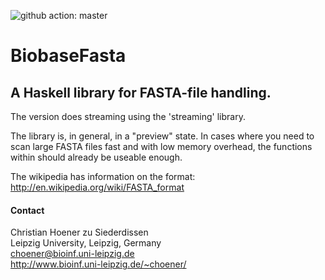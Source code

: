 ![github action: master](https://github.com/choener/BiobaseFasta/actions/workflows/action.yml/badge.svg)

# BiobaseFasta

## A Haskell library for FASTA-file handling.

The version does streaming using the 'streaming' library.

The library is, in general, in a "preview" state. In cases where you need to
scan large FASTA files fast and with low memory overhead, the functions within
should already be useable enough.

The wikipedia has information on the format:  
<http://en.wikipedia.org/wiki/FASTA_format>



#### Contact

Christian Hoener zu Siederdissen  
Leipzig University, Leipzig, Germany  
choener@bioinf.uni-leipzig.de  
http://www.bioinf.uni-leipzig.de/~choener/  


